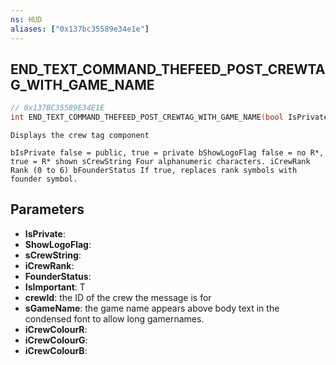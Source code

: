 ```yaml
---
ns: HUD
aliases: ["0x137bc35589e34e1e"]
---
```

## END_TEXT_COMMAND_THEFEED_POST_CREWTAG_WITH_GAME_NAME

```c
// 0x137BC35589E34E1E
int END_TEXT_COMMAND_THEFEED_POST_CREWTAG_WITH_GAME_NAME(bool IsPrivate, bool ShowLogoFlag, string sCrewString, int iCrewRank, bool FounderStatus, bool IsImportant, int crewId, string sGameName, int iCrewColourR, int iCrewColourG, int iCrewColourB);
```

```
Displays the crew tag component

bIsPrivate false = public, true = private bShowLogoFlag false = no R*, true = R* shown sCrewString Four alphanumeric characters. iCrewRank Rank (0 to 6) bFounderStatus If true, replaces rank symbols with founder symbol.
```

## Parameters
* **IsPrivate**: 
* **ShowLogoFlag**: 
* **sCrewString**: 
* **iCrewRank**: 
* **FounderStatus**: 
* **IsImportant**: T
* **crewId**: the ID of the crew the message is for
* **sGameName**: the game name appears above body text in the condensed font to allow long gamernames.
* **iCrewColourR**: 
* **iCrewColourG**: 
* **iCrewColourB**: 
